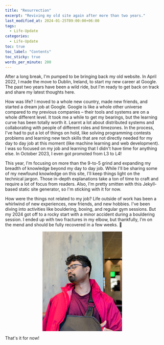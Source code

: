 ```yaml
---
title: "Resurrection"
excerpt: "Reviving my old site again after more than two years."
last_modified_at: 2024-01-25T09:00:00+06:00
tags:
  - Life-Update
categories:
  - Life-Update
toc: true
toc_label: "Contents"
toc_sticky: true 
words_per_minute: 200
---
```


<style>
.center-image {
  display: block; 
  margin-left: auto; 
  margin-right: auto; 
  width: 40%;
}

</style>

After a long break, I'm pumped to be bringing back my old website. In April 2022, I made the move to Dublin, Ireland, to start my new career at Google. The past two years have been a wild ride, but I'm ready to get back on track and share my latest thoughts here.


How was life? I moved to a whole new country, made new friends, and started a dream job at Google. Google is like a whole other universe compared to my previous companies – their tools and systems are on a whole different level. It took me a while to get my bearings, but the learning curve has been totally worth it. Learnt a lot about distributed systems and collaborating with people of different roles and timezones. In the process, I've had to put a lot of things on hold, like solving programming contests problems and learning new tech skills that are not directly needed for my day to day job at this moment (like machine learning and web development). I was so focused on my job and learning that I didn't have time for anything else. In October 2023, I even got promoted from L3 to L4!


This year, I'm focusing on more than the 9-to-5 grind and expanding my breadth of knowledge beyond my day to day job. While I'll be sharing some of my newfound knowledge on this site, I'll keep things light on the technical jargon. Those in-depth explanations take a ton of time to craft and require a lot of focus from readers. Also, I'm pretty smitten with this Jekyll-based static site generator, so I'm sticking with it for now.


How were the things not related to my job? Life outside of work has been a whirlwind of new experiences, new friends, and new hobbies. I've been diving into activities like bouldering, boxing, and regular gym sessions. But my 2024 got off to a rocky start with a minor accident during a bouldering session. I ended up with two fractures in my elbow, but thankfully, I'm on the mend and should be fully recovered in a few weeks. 💪

<img class="center-image" src="/assets/images/broken-hand.jpg" alt="Dataset" style="width:260px;"/>

That's it for now!